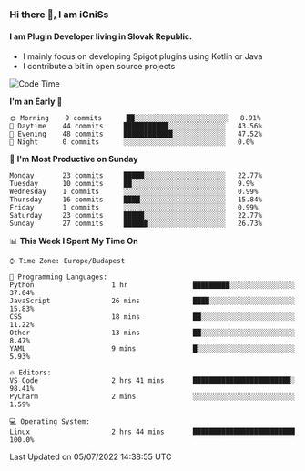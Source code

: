 ### Hi there 👋, I am iGniSs

#### I am Plugin Developer living in Slovak Republic.
- I mainly focus on developing Spigot plugins using Kotlin or Java
- I contribute a bit in open source projects

<!--START_SECTION:waka-->
![Code Time](http://img.shields.io/badge/Code%20Time-795%20hrs%2048%20mins-blue)

**I'm an Early 🐤** 

```text
🌞 Morning    9 commits      ██░░░░░░░░░░░░░░░░░░░░░░░   8.91% 
🌆 Daytime    44 commits     ███████████░░░░░░░░░░░░░░   43.56% 
🌃 Evening    48 commits     ████████████░░░░░░░░░░░░░   47.52% 
🌙 Night      0 commits      ░░░░░░░░░░░░░░░░░░░░░░░░░   0.0%

```
📅 **I'm Most Productive on Sunday** 

```text
Monday       23 commits     █████░░░░░░░░░░░░░░░░░░░░   22.77% 
Tuesday      10 commits     ██░░░░░░░░░░░░░░░░░░░░░░░   9.9% 
Wednesday    1 commits      ░░░░░░░░░░░░░░░░░░░░░░░░░   0.99% 
Thursday     16 commits     ████░░░░░░░░░░░░░░░░░░░░░   15.84% 
Friday       1 commits      ░░░░░░░░░░░░░░░░░░░░░░░░░   0.99% 
Saturday     23 commits     █████░░░░░░░░░░░░░░░░░░░░   22.77% 
Sunday       27 commits     ██████░░░░░░░░░░░░░░░░░░░   26.73%

```


📊 **This Week I Spent My Time On** 

```text
⌚︎ Time Zone: Europe/Budapest

💬 Programming Languages: 
Python                   1 hr                █████████░░░░░░░░░░░░░░░░   37.04% 
JavaScript               26 mins             ████░░░░░░░░░░░░░░░░░░░░░   15.83% 
CSS                      18 mins             ██░░░░░░░░░░░░░░░░░░░░░░░   11.22% 
Other                    13 mins             ██░░░░░░░░░░░░░░░░░░░░░░░   8.47% 
YAML                     9 mins              █░░░░░░░░░░░░░░░░░░░░░░░░   5.93%

🔥 Editors: 
VS Code                  2 hrs 41 mins       ████████████████████████░   98.41% 
PyCharm                  2 mins              ░░░░░░░░░░░░░░░░░░░░░░░░░   1.59%

💻 Operating System: 
Linux                    2 hrs 44 mins       █████████████████████████   100.0%

```


 Last Updated on 05/07/2022 14:38:55 UTC
<!--END_SECTION:waka-->
